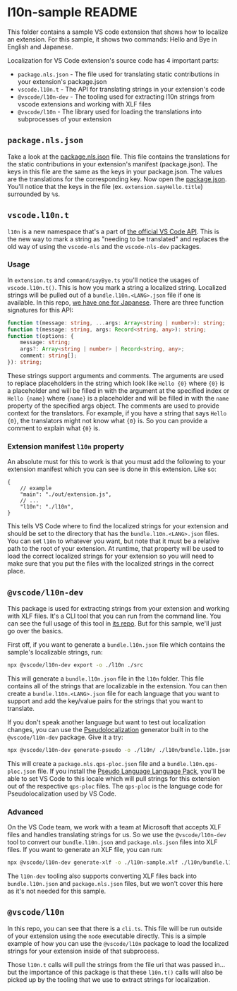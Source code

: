 # l10n-sample README

This folder contains a sample VS code extension that shows how to localize an
extension. For this sample, it shows two commands: Hello and Bye in English and
Japanese.

Localization for VS Code extension's source code has 4 important parts:

-   `package.nls.json` - The file used for translating static contributions in
    your extension's package.json
-   `vscode.l10n.t` - The API for translating strings in your extension's code
-   `@vscode/l10n-dev` - The tooling used for extracting l10n strings from
    vscode extensions and working with XLF files
-   `@vscode/l10n` - The library used for loading the translations into
    subprocesses of your extension

## `package.nls.json`

Take a look at the [package.nls.json](./package.nls.json) file. This file
contains the translations for the static contributions in your extension's
manifest (package.json). The keys in this file are the same as the keys in your
package.json. The values are the translations for the corresponding key. Now
open the [package.json](./package.json). You'll notice that the keys in the file
(ex. `extension.sayHello.title`) surrounded by `%`s.

## `vscode.l10n.t`

`l10n` is a new namespace that's a part of
[the official VS Code API](https://code.visualstudio.com/api/references/vscode-api#l10n).
This is the new way to mark a string as "needing to be translated" and replaces
the old way of using the `vscode-nls` and the `vscode-nls-dev` packages.

### Usage

In `extension.ts` and `command/sayBye.ts` you'll notice the usages of
`vscode.l10n.t()`. This is how you mark a string a localized string. Localized
strings will be pulled out of a `bundle.l10n.<LANG>.json` file if one is
available. In this repo, [we have one for Japanese](./l10n/bundle.l10n.ja.json).
There are three function signatures for this API:

```ts
function t(message: string, ...args: Array<string | number>): string;
function t(message: string, args: Record<string, any>): string;
function t(options: {
	message: string;
	args?: Array<string | number> | Record<string, any>;
	comment: string[];
}): string;
```

These strings support arguments and comments. The arguments are used to replace
placeholders in the string which look like `Hello {0}` where `{0}` is a
placeholder and will be filled in with the argument at the specified index or
`Hello {name}` where `{name}` is a placeholder and will be filled in with the
`name` property of the specified args object. The comments are used to provide
context for the translators. For example, if you have a string that says
`Hello {0}`, the translators might not know what `{0}` is. So you can provide a
comment to explain what `{0}` is.

### Extension manifest `l10n` property

An absolute must for this to work is that you must add the following to your
extension manifest which you can see is done in this extension. Like so:

```jsonc
{
	// example
	"main": "./out/extension.js",
	// ...
	"l10n": "./l10n",
}
```

This tells VS Code where to find the localized strings for your extension and
should be set to the directory that has the `bundle.l10n.<LANG>.json` files. You
can set `l10n` to whatever you want, but note that it must be a relative path to
the root of your extension. At runtime, that property will be used to load the
correct localized strings for your extension so you will need to make sure that
you put the files with the localized strings in the correct place.

## `@vscode/l10n-dev`

This package is used for extracting strings from your extension and working with
XLF files. It's a CLI tool that you can run from the command line. You can see
the full usage of this tool in
[its repo](https://github.com/microsoft/vscode-l10n/tree/main/l10n-dev). But for
this sample, we'll just go over the basics.

First off, if you want to generate a `bundle.l10n.json` file which contains the
sample's localizable strings, run:

```sh
npx @vscode/l10n-dev export -o ./l10n ./src
```

This will generate a `bundle.l10n.json` file in the `l10n` folder. This file
contains all of the strings that are localizable in the extension. You can then
create a `bundle.l10n.<LANG>.json` file for each language that you want to
support and add the key/value pairs for the strings that you want to translate.

If you don't speak another language but want to test out localization changes,
you can use the
[Pseudolocalization](https://en.wikipedia.org/wiki/Pseudolocalization) generator
built in to the `@vscode/l10n-dev` package. Give it a try:

```sh
npx @vscode/l10n-dev generate-pseudo -o ./l10n/ ./l10n/bundle.l10n.json ./package.nls.json
```

This will create a `package.nls.qps-ploc.json` file and a
`bundle.l10n.qps-ploc.json` file. If you install the
[Pseudo Language Language Pack](https://marketplace.visualstudio.com/items?itemName=MS-CEINTL.vscode-language-pack-qps-ploc),
you'll be able to set VS Code to this locale which will pull strings for this
extension out of the respective `qps-ploc` files. The `qps-ploc` is the language
code for Pseudolocalization used by VS Code.

### Advanced

On the VS Code team, we work with a team at Microsoft that accepts XLF files and
handles translating strings for us. So we use the `@vscode/l10n-dev` tool to
convert our `bundle.l10n.json` and `package.nls.json` files into XLF files. If
you want to generate an XLF file, you can run:

```sh
npx @vscode/l10n-dev generate-xlf -o ./l10n-sample.xlf ./l10n/bundle.l10n.json ./package.nls.json
```

The `l10n-dev` tooling also supports converting XLF files back into
`bundle.l10n.json` and `package.nls.json` files, but we won't cover this here as
it's not needed for this sample.

## `@vscode/l10n`

In this repo, you can see that there is a `cli.ts`. This file will be run
outside of your extension using the `node` executable directly. This is a simple
example of how you can use the `@vscode/l10n` package to load the localized
strings for your extension inside of that subprocess.

Those `l10n.t` calls will pull the strings from the file uri that was passed
in... but the importance of this package is that these `l10n.t()` calls will
also be picked up by the tooling that we use to extract strings for
localization.
